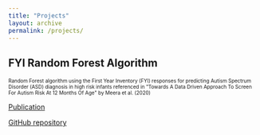 ```yaml
---
title: "Projects"
layout: archive
permalink: /projects/
---
```

## FYI Random Forest Algorithm
<font size="1"> Random Forest algorithm using the First Year Inventory (FYI) responses for predicting Autism Spectrum Disorder (ASD) diagnosis in high risk infants referenced in "Towards A Data Driven Approach To Screen For Autism Risk At 12 Months Of Age" by Meera et al. (2020) </font>

[Publication](https://github.com/kmdono02/FYI_Random_Forest)

[GitHub repository](https://github.com/kmdono02/FYI_Random_Forest)
